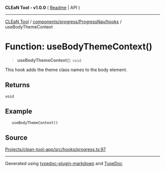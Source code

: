 **CLEaN Tool - v1.0.0** ( [Readme](../../../../../README.md) \| API )

***

[CLEaN Tool](../../../../../modules.md) / [components/progress/ProgressNav/hooks](../README.md) / useBodyThemeContext

# Function: useBodyThemeContext()

> **useBodyThemeContext**(): `void`

This hook adds the theme class names to the body element.

## Returns

`void`

## Example

```tsx
   useBodyThemeContext()
```

## Source

[Projects/clean-tool-app/src/hooks/progress.ts:97](https://github.com/yuckyh/clean-tool-app/)

***

Generated using [typedoc-plugin-markdown](https://www.npmjs.com/package/typedoc-plugin-markdown) and [TypeDoc](https://typedoc.org/)
